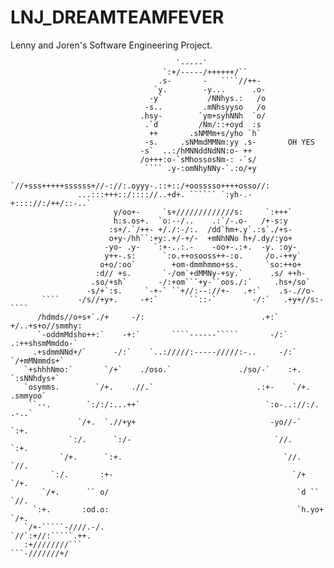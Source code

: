 # LNJ_DREAMTEAMFEVER
Lenny and Joren's Software Engineering Project. 

                                         `-----`                                                
                                      `:+/-----/++++++/``                                       
                                     .s-       -   ````//++-                                    
                                    `y.        -y...      .o-                                   
                                   -y`          /NNhys.:   /o                                   
                                  -s..         .mNhsyyso   /o                                   
                                 .hsy-        `ym+syhNNh  `o/                                   
                                  .`d         /Nm/::+oyd  :s                                    
                                   ++       .sNMMm+s/yho `h`                                    
                                  -s.     .sNMmdMMNm:yy .s-       OH YES                              
                                 -s`  ..:/hMNNddNdNN:o- ++                                      
                                 /o+++:o-`sMhossosNm-: -`s/                                     
                                  ```` .y-:omNhyNNy-`.:o/+y                                     
                  `//+sss+++++ssssss+//-://:.oyyy-.::+::/+oosssso++++osso//:                    
                   ...:::+++::/:::://..+d+. `````` `:yh-.-+:::://:/++/::-..`                    
                           y/oo+-     `s+/////////////s:     `:+++`                             
                           h:s.os+.  `o:--/..    .:`/-.o-   /+-s:y                              
                          :s+/.`/++- +/./:-/:.  /dd`hm+.y`.:s`./+s-                             
                          o+y-/hh``:+y:.+/-+/-  +mNhNNo h+/.dy/:yo+                             
                         -yo- .y-   `:+-..:.-    -oo+-.:+.  -y. :oy-                            
                         y++-.s:      `:o.++osooss++-:o.     /o.-++y`                           
                        o+o/:oo`        +om-dmmhmmo+ss.      `so:++o+                           
                       :d// +s.       `-/om`+dMMNy-+sy.`      .s/ ++h-                          
                      .so/+sh`       -/:+om```+y-``oos./:`     .hs+/so`                         
                     -s/+`:s.     `-+-` ``+//:--://+-   .+:`    .s-.//o-                        
           ````    -/s//+y+.     -+:`       ``::-`        -/:`   .+y+//s:-    ````              
          /hdmds//o+s+`./+     -/:                          .+:`   +/..+s+o//smmhy:             
          `-oddmMdsho++:`    -+:`       ````------`````       -/:`  .:++shsmMmddo-`             
         .+sdmmNNd+/`      -/:`    `..://///:-----/////:-..     -/:`    `/+mMNmmds+`            
       `+shhhNmo:`       `/+`    ./oso.`               ./so/-`    :+.      `:sNNhdys+`          
       `osymms.        `/+.    .//.`                       .:+-    `/+.       .smmyoo`          
        ``--.        `:/:/:...++`                            `:o-..://:/.       .-..`           
                   `/+.  `.//+y+                              -yo//-`  `:+.                     
                 `:/.      `:/-                                `//.      `:+.                   
               `/+.      `:+.                                    `//.      `//.                 
             `:/.       :+-                                        `/+       `/+.               
           `/+.      `` o/                                          `d ``      `//.             
         `:+.       :od.o:                                          `h.yo+       `/+.           
       `/+-`````-////.-/.                                            `//`:+//:`````.++.         
       :+////////```                                                      ```-///////+/  
